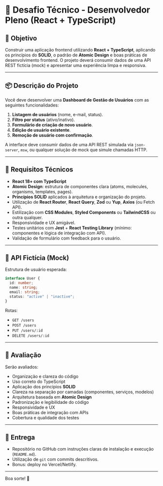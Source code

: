 # 🚀 Desafio Técnico - Desenvolvedor Pleno (React + TypeScript)

## 🧠 Objetivo

Construir uma aplicação frontend utilizando **React + TypeScript**, aplicando os princípios do **SOLID**, o padrão de **Atomic Design** e boas práticas de desenvolvimento frontend. O projeto deverá consumir dados de uma API REST fictícia (mock) e apresentar uma experiência limpa e responsiva.

---

## 📦 Descrição do Projeto

Você deve desenvolver uma **Dashboard de Gestão de Usuários** com as seguintes funcionalidades:

1. **Listagem de usuários** (nome, e-mail, status).
2. **Filtro por status** (ativo/inativo).
3. **Formulário de criação de novo usuário**.
4. **Edição de usuário existente**.
5. **Remoção de usuário com confirmação**.

A interface deve consumir dados de uma API REST simulada via `json-server`, `msw`, ou qualquer solução de mock que simule chamadas HTTP.

---

## 🧰 Requisitos Técnicos

- **React 18+ com TypeScript**
- **Atomic Design**: estrutura de componentes clara (atoms, molecules, organisms, templates, pages).
- **Princípios SOLID** aplicados à arquitetura e organização do projeto.
- Utilização de **React Router**, **React Query**, **Zod** ou **Yup**, **Axios** (ou Fetch API).
- Estilização com **CSS Modules**, **Styled Components** ou **TailwindCSS** ou outra qualquer.
- Responsividade e UX amigável.
- Testes unitários com **Jest** + **React Testing Library** (mínimo: componentes e lógica de integração com API).
- Validação de formulário com feedback para o usuário.

---

## 🔗 API Fictícia (Mock)

Estrutura de usuário esperada:

```ts
interface User {
  id: number;
  name: string;
  email: string;
  status: "active" | "inactive";
}
```

Rotas:

- `GET /users`
- `POST /users`
- `PUT /users/:id`
- `DELETE /users/:id`

---

## 🧪 Avaliação

Serão avaliados:

- Organização e clareza do código
- Uso correto do TypeScript
- Aplicação dos princípios **SOLID**
- Clareza na separação por camadas (componentes, serviços, modelos)
- Arquitetura baseada em **Atomic Design**
- Padronização e legibilidade do código
- Responsividade e UX
- Boas práticas de integração com APIs
- Cobertura e qualidade dos testes

---

## 📁 Entrega

- Repositório no GitHub com instruções claras de instalação e execução (`README.md`).
- Utilização de `git` com commits descritivos.
- Bonus: deploy no Vercel/Netlify.

---

Boa sorte! 💪
